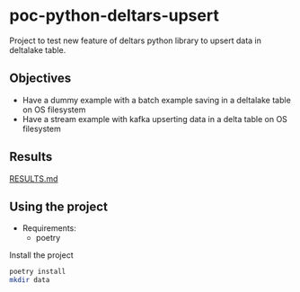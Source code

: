 # poc-python-deltars-upsert

Project to test new feature of deltars python library to upsert data in deltalake table.

## Objectives

- Have a dummy example with a batch example saving in a deltalake table on OS filesystem
- Have a stream example with kafka upserting data in a delta table on OS filesystem

## Results

[RESULTS.md](RESULTS.md)

## Using the project

- Requirements:
    - poetry

Install the project

```bash
poetry install
mkdir data
```